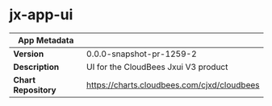 # jx-app-ui

|App Metadata||
|---|---|
| **Version** | 0.0.0-snapshot-pr-1259-2 |
| **Description** | UI for the CloudBees Jxui V3 product |
| **Chart Repository** | https://charts.cloudbees.com/cjxd/cloudbees |
